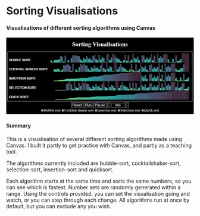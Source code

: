 # Sorting Visualisations

#### Visualisations of different sorting algorithms using Canvas

![](sorting-visualisations.png)

#### Summary

This is a visualisation of several different sorting algorithms made using Canvas. I built it partly to get practice with Canvas, and partly as a teaching tool.

The algorithms currently included are bubble-sort, cocktailshaker-sort, selection-sort, insertion-sort and quicksort.

Each algorithm starts at the same time and sorts the same numbers, so you can see which is fastest. Number sets are randomly generated within a range. Using the controls provided, you can set the visualisation going and watch, or you can step through each change. All algorithms run at once by default, but you can exclude any you wish. 
